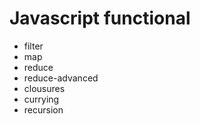 # Javascript functional
- filter
- map
- reduce
- reduce-advanced
- clousures
- currying
- recursion